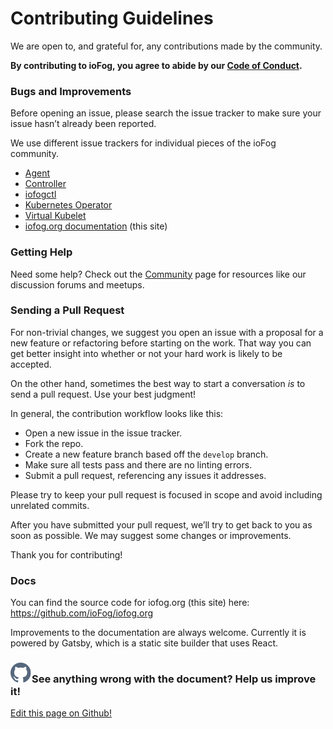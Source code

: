 # Contributing Guidelines

We are open to, and grateful for, any contributions made by the community.

**By contributing to ioFog, you agree to abide by our [Code of Conduct](code-of-conduct.html).**

### Bugs and Improvements

Before opening an issue, please search the issue tracker to make sure your issue hasn’t already been reported.

We use different issue trackers for individual pieces of the ioFog community.

- [Agent](https://github.com/ioFog/Agent/issues)
- [Controller](https://github.com/ioFog/Controller/issues)
- [iofogctl](https://github.com/eclipse-iofog/iofogctl/issues)
- [Kubernetes Operator](https://github.com/eclipse-iofog/iofog-operator/issues)
- [Virtual Kubelet](https://github.com/eclipse-iofog/iofog-kubelet/issues)
- [iofog.org documentation](https://github.com/ioFog/iofog.org/issues) (this site)

### Getting Help

Need some help? Check out the [Community](/community.html) page for resources like our discussion forums and meetups.

### Sending a Pull Request

For non-trivial changes, we suggest you open an issue with a proposal for a new feature or refactoring before starting on the work. That way you can get better insight into whether or not your hard work is likely to be accepted.

On the other hand, sometimes the best way to start a conversation _is_ to send a pull request. Use your best judgment!

In general, the contribution workflow looks like this:

- Open a new issue in the issue tracker.
- Fork the repo.
- Create a new feature branch based off the `develop` branch.
- Make sure all tests pass and there are no linting errors.
- Submit a pull request, referencing any issues it addresses.

Please try to keep your pull request is focused in scope and avoid including unrelated commits.

After you have submitted your pull request, we’ll try to get back to you as soon as possible. We may suggest some changes or improvements.

Thank you for contributing!

### Docs

You can find the source code for iofog.org (this site) here: <https://github.com/ioFog/iofog.org>

Improvements to the documentation are always welcome. Currently it is powered by Gatsby, which is a static site builder that uses React.

<aside class="notifications contribute">
  <h3><img src="/images/icos/ico-github.svg" alt="">See anything wrong with the document? Help us improve it!</h3>
  <a href="https://github.com/eclipse-iofog/iofog.org/edit/develop/content/docs/2/contributing/guidelines.md"
    target="_blank">
    <p>Edit this page on Github!</p>
  </a>
</aside>
